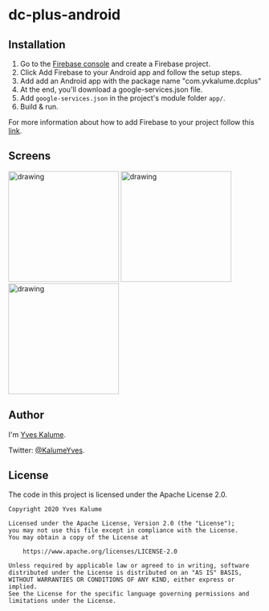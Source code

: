 # dc-plus-android

## Installation
1. Go to the [Firebase console](https://console.firebase.google.com/) and create a Firebase project.
2. Click Add Firebase to your Android app and follow the setup steps.
3. Add add an Android app with the package name "com.yvkalume.dcplus"
4. At the end, you'll download a google-services.json file.
5. Add `google-services.json` in the project's module folder `app/`.
6. Build & run.

For more information about how to add Firebase to your project follow this [link](https://firebase.google.com/docs/android/setup).

## Screens

<img src="https://github.com/YvesKalume/dc-plus-android/blob/main/screenshots/home.png?raw=true" alt="drawing" width="220"/> <img src="https://github.com/YvesKalume/dc-plus-android/blob/main/screenshots/search.png?raw=true" alt="drawing" width="220"/> <img src="https://github.com/YvesKalume/dc-plus-android/blob/main/screenshots/favorites.png?raw=true" alt="drawing" width="220"/>

## Author
I'm [Yves Kalume](https://about.me/yveskalume).

Twitter: [@KalumeYves](https://twitter.com/kalumeyves).

## License

The code in this project is licensed under the Apache License 2.0.

```text
Copyright 2020 Yves Kalume
 
Licensed under the Apache License, Version 2.0 (the "License");
you may not use this file except in compliance with the License.
You may obtain a copy of the License at
 
    https://www.apache.org/licenses/LICENSE-2.0
 
Unless required by applicable law or agreed to in writing, software
distributed under the License is distributed on an "AS IS" BASIS,
WITHOUT WARRANTIES OR CONDITIONS OF ANY KIND, either express or implied.
See the License for the specific language governing permissions and
limitations under the License.
```